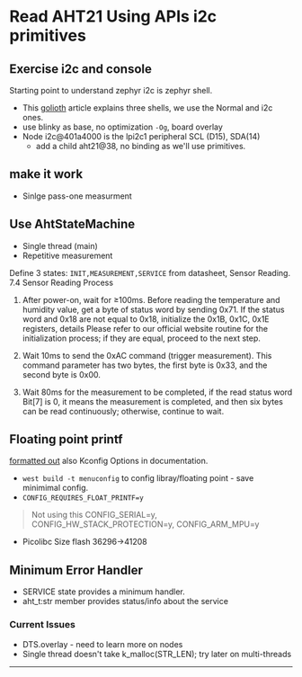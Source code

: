 # Read AHT21 Using APIs i2c primitives

## Exercise i2c and console
Starting point to understand zephyr i2c is zephyr shell.  
- This [golioth] article explains three shells, we use the Normal and i2c ones.
- use blinky as base, no optimization `-Og`, board overlay
- Node i2c@401a4000 is the lpi2c1 peripheral SCL (D15), SDA(14)
  - add a child aht21@38, no binding as we'll use primitives.

## make it work
- Sinlge pass-one measurment

## Use AhtStateMachine
- Single thread (main)
- Repetitive measurement

Define 3 states: `INIT,MEASUREMENT,SERVICE` from datasheet, Sensor Reading.
7.4 Sensor Reading Process   
1. After power-on, wait for ≥100ms. Before reading the temperature and humidity value, get a byte of status word by sending 0x71. If the status word and 0x18 are not equal to 0x18, initialize the 0x1B, 0x1C, 0x1E registers, details Please refer to our official website routine for the initialization process; if they are equal, proceed to the next step.

2. Wait 10ms to send the 0xAC command (trigger measurement). 
This command parameter has two bytes, the first byte is 0x33, and the second byte is 0x00.

3. Wait 80ms for the measurement to be completed, if the read status word Bit[7] is 0, it means the measurement is completed, and then six bytes can be read continuously; otherwise, continue to wait.

## Floating point printf
[formatted out](https://docs.zephyrproject.org/latest/services/formatted_output.html) also Kconfig Options in documentation.
- `west build -t menuconfig` to config libray/floating point - save minimimal config.
- `CONFIG_REQUIRES_FLOAT_PRINTF=y`
> Not using this CONFIG_SERIAL=y, CONFIG_HW_STACK_PROTECTION=y, CONFIG_ARM_MPU=y
- Picolibc Size flash 36296->41208 

## Minimum Error Handler
- SERVICE state provides a minimum handler.
- aht_t:str member provides status/info about the service


### Current Issues
- DTS.overlay - need to learn more on nodes
- Single thread doesn't take k_malloc(STR_LEN); try later on multi-threads

---
[golioth]:https://blog.golioth.io/how-to-use-zephyr-shell-for-interactive-prototyping-with-i2c-sensors/